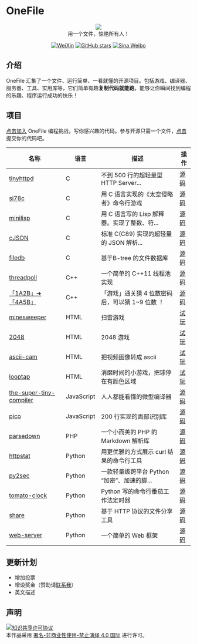 
# OneFile

<p align="center">
  <img src="https://cdn.jsdelivr.net/gh/521xueweihan/img_logo@main/logo/onefile.png"/>
  <br>用一个文件，惊艳所有人！
</p>

<p align="center">
  <a href="https://cdn.jsdelivr.net/gh/521xueweihan/img_logo@main/logo/weixin.png"><img src="https://img.shields.io/badge/Talk-%E5%BE%AE%E4%BF%A1%E7%BE%A4-brightgreen.svg?style=popout-square" alt="WeiXin"></a>
  <a href="https://github.com/521xueweihan/OneFile/stargazers"><img src="https://img.shields.io/github/stars/521xueweihan/OneFile.svg?style=popout-square" alt="GitHub stars"></a>
  <a href="https://weibo.com/hellogithub"><img src="https://img.shields.io/badge/%E6%96%B0%E6%B5%AA-Weibo-red.svg?style=popout-square" alt="Sina Weibo"></a>
</p>


## 介绍

OneFile 汇集了一个文件、运行简单、一看就懂的开源项目。包括游戏、编译器、服务器、工具、实用库等，它们简单有趣**复制代码就能跑**，能够让你瞬间找到编程的乐趣、程序运行成功的快乐！

## 项目

[点击加入](https://github.com/521xueweihan/OneFile/blob/main/doc/join.md) OneFile 编程挑战，写你感兴趣的代码。参与开源只需一个文件，[点击](https://hellogithub.yuque.com/forms/share/4f0bf06b-2991-4f7e-a860-5b76337b7b5b) 提交你的代码吧。

| 名称 | 语言 | 描述 | 操作 |
| ------- | ----- | ------------ | --------- |
| [tinyhttpd](https://github.com/EZLippi/Tinyhttpd) | C | 不到 500 行的超轻量型 HTTP Server... | [源码](https://github.com/521xueweihan/OneFile/blob/main/src/tinyhttpd.c) |
| [si78c](https://github.com/loadzero/si78c) | C | 用 C 语言实现的《太空侵略者》命令行游戏 | [源码](https://github.com/521xueweihan/OneFile/blob/main/src/si78c.c) |
| [minilisp](https://github.com/rui314/minilisp) | C | 用 C 语言写的 Lisp 解释器。实现了整数、符... | [源码](https://github.com/521xueweihan/OneFile/blob/main/src/minilisp.c) |
| [cJSON](https://github.com/DaveGamble/cJSON) | C | 标准 C(C89) 实现的超轻量的 JSON 解析... | [源码](https://github.com/521xueweihan/OneFile/blob/main/src/cJSON.c) |
| [filedb](https://github.com/LiuYuguang/supersimplefiledatabase) | C | 基于B-tree 的文件数据库 | [源码](https://github.com/521xueweihan/OneFile/blob/main/src/filedb.c) |
| [threadpoll](https://github.com/progschj/ThreadPool) | C++ | 一个简单的 C++11 线程池实现 | [源码](https://github.com/521xueweihan/OneFile/blob/main/src/threadpoll.h) |
| [「1A2B」➜「4A5B」](https://github.com/ChenZhu-Xie/1A2B_3C_4A5B) | C++ |「游戏」通关猜 4 位数密码后，可以猜 1~9 位数 ！| [源码](https://github.com/ChenZhu-Xie/1A2B_3C_4A5B/blob/master/Xcz%20-%20%E4%BB%8E1%E9%98%B6%E5%88%B09%E9%98%B6%E7%9A%8410%E7%BB%B4%E8%A7%A3%E5%AF%86%E6%B8%B8%E6%88%8F_v1.03_Beta.cpp) |
| [minesweeper](https://github.com/521xueweihan/OneFile/blob/main/src/html/minesweeper.html) | HTML | 扫雷游戏 | [试玩](https://hellogithub.com/onefile/demo/e235d1d133134aea93ca6cdf2ed4fc5d.html) |
| [2048](https://github.com/521xueweihan/OneFile/blob/main/src/html/2048.html) | HTML | 2048 游戏 | [试玩](https://hellogithub.com/onefile/demo/8d627fe4cfa540b19dcd04d4327cf26c.html) |
| [ascii-cam](https://github.com/521xueweihan/OneFile/blob/main/src/html/ascii-cam.html) | HTML | 把视频图像转成 ascii	 | [试玩](https://hellogithub.com/onefile/demo/126093303b6b414dbab9d623c957fdd4.html) |
| [looptap](https://github.com/vasanthv/looptap) | HTML | 消磨时间的小游戏，把球停在有颜色区域 | [试玩](https://hellogithub.com/onefile/demo/cc759276aefe4bad87ac259940042581.html) |
| [the-super-tiny-compiler](https://github.com/jamiebuilds/the-super-tiny-compiler) | JavaScript | 人人都能看懂的微型编译器 | [源码](https://github.com/521xueweihan/OneFile/blob/main/src/the-super-tiny-compiler.js) |
| [pico](https://github.com/nenadmarkus/picojs) | JavaScript | 200 行实现的面部识别库 | [源码](https://github.com/521xueweihan/OneFile/blob/main/src/pico.js) |
| [parsedown](https://github.com/erusev/parsedown) | PHP | 一个小而美的 PHP 的 Markdown 解析库 | [源码](https://github.com/521xueweihan/OneFile/blob/main/src/parsedown.php) |
| [httpstat](https://github.com/reorx/httpstat) | Python | 用更优雅的方式展示 curl 结果的命令行工具 | [源码](https://github.com/521xueweihan/OneFile/blob/main/src/httpstat.py) |
| [py2sec](https://github.com/cckuailong/py2sec) | Python | 一款轻量级跨平台 Python “加密”、加速的脚... | [源码](https://github.com/521xueweihan/OneFile/blob/main/src/py2sec.py) |
| [tomato-clock](https://github.com/coolcode/tomato-clock) | Python | Python 写的命令行番茄工作法定时器 | [源码](https://github.com/521xueweihan/OneFile/blob/main/src/tomato-clock.py) |
| [share](https://github.com/beavailable/share) | Python | 基于 HTTP 协议的文件分享工具 | [源码](https://github.com/521xueweihan/OneFile/blob/main/src/share.py) |
| [web-server](https://github.com/521xueweihan/OneFile/blob/main/src/python/web-server.py) | Python | 一个简单的 Web 框架 | [源码](https://github.com/521xueweihan/OneFile/blob/main/src/web-server.py) |


## 更新计划

- 增加投票
- 增设奖金（赞助请<a href="mailto:595666367@qq.com">联系我</a>）
- 英文描述

## 声明
<a rel="license" href="https://creativecommons.org/licenses/by-nc-nd/4.0/deed.zh"><img alt="知识共享许可协议" style="border-width: 0" src="https://licensebuttons.net/l/by-nc-nd/4.0/88x31.png"></a><br>本作品采用 <a rel="license" href="https://creativecommons.org/licenses/by-nc-nd/4.0/deed.zh">署名-非商业性使用-禁止演绎 4.0 国际</a> 进行许可。
